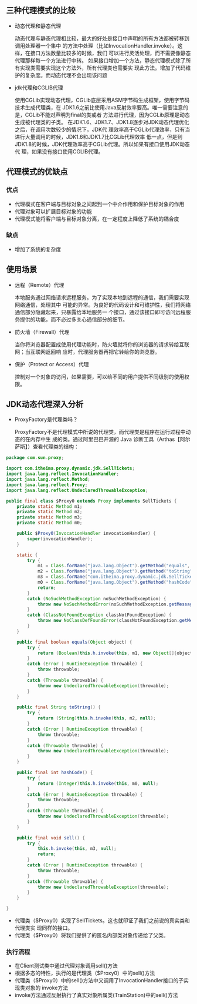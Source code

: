 ## 三种代理模式的比较
- 动态代理和静态代理

    动态代理与静态代理相比较，最大的好处是接口中声明的所有方法都被转移到调用处理器一个集中
    的方法中处理（比如InvocationHandler.invoke）。这样，在接口方法数量比较多的时候，我们
    可以进行灵活处理，而不需要像静态代理那样每一个方法进行中转。
    如果接口增加一个方法，静态代理模式除了所有实现类需要实现这个方法外，所有代理类也需要实
    现此方法。增加了代码维护的复杂度。而动态代理不会出现该问题
    
- jdk代理和CGLIB代理

    使用CGLib实现动态代理，CGLib底层采用ASM字节码生成框架，使用字节码技术生成代理类，在
    JDK1.6之前比使用Java反射效率要高。唯一需要注意的是，CGLib不能对声明为final的类或者
    方法进行代理，因为CGLib原理是动态生成被代理类的子类。
    在JDK1.6、JDK1.7、JDK1.8逐步对JDK动态代理优化之后，在调用次数较少的情况下，JDK代
    理效率高于CGLib代理效率，只有当进行大量调用的时候，JDK1.6和JDK1.7比CGLib代理效率
    低一点，但是到JDK1.8的时候，JDK代理效率高于CGLib代理。所以如果有接口使用JDK动态代
    理，如果没有接口使用CGLIB代理。

## 代理模式的优缺点

### 优点

- 代理模式在客户端与目标对象之间起到一个中介作用和保护目标对象的作用
- 代理对象可以扩展目标对象的功能
- 代理模式能将客户端与目标对象分离，在一定程度上降低了系统的耦合度

### 缺点

- 增加了系统的复杂度

## 使用场景

- 远程（Remote）代理

  本地服务通过网络请求远程服务。为了实现本地到远程的通信，我们需要实现网络通信，处理其中
  可能的异常。为良好的代码设计和可维护性，我们将网络通信部分隐藏起来，只暴露给本地服务一
  个接口，通过该接口即可访问远程服务提供的功能，而不必过多关心通信部分的细节。
  
- 防火墙（Firewall）代理

  当你将浏览器配置成使用代理功能时，防火墙就将你的浏览器的请求转给互联网；当互联网返回响
  应时，代理服务器再把它转给你的浏览器。
  
- 保护（Protect or Access）代理

  控制对一个对象的访问，如果需要，可以给不同的用户提供不同级别的使用权限。

## JDK动态代理深入分析

- ProxyFactory是代理类吗？

  ProxyFactory不是代理模式中所说的代理类，而代理类是程序在运行过程中动态的在内存中生
  成的类。通过阿里巴巴开源的 Java 诊断工具（Arthas【阿尔萨斯】）查看代理类的结构：
  
```java
package com.sun.proxy;

import com.itheima.proxy.dynamic.jdk.SellTickets;
import java.lang.reflect.InvocationHandler;
import java.lang.reflect.Method;
import java.lang.reflect.Proxy;
import java.lang.reflect.UndeclaredThrowableException;

public final class $Proxy0 extends Proxy implements SellTickets {
    private static Method m1;
    private static Method m2;
    private static Method m3;
    private static Method m0;

    public $Proxy0(InvocationHandler invocationHandler) {
        super(invocationHandler);
    }

    static {
        try {
            m1 = Class.forName("java.lang.Object").getMethod("equals", Class.forName("java.lang.Object"));
            m2 = Class.forName("java.lang.Object").getMethod("toString", new Class[0]);
            m3 = Class.forName("com.itheima.proxy.dynamic.jdk.SellTickets").getMethod("sell", new Class[0]);
            m0 = Class.forName("java.lang.Object").getMethod("hashCode", new Class[0]);
            return;
        }
        catch (NoSuchMethodException noSuchMethodException) {
            throw new NoSuchMethodError(noSuchMethodException.getMessage());
        }
        catch (ClassNotFoundException classNotFoundException) {
            throw new NoClassDefFoundError(classNotFoundException.getMessage());
        }
    }

    public final boolean equals(Object object) {
        try {
            return (Boolean)this.h.invoke(this, m1, new Object[]{object});
        }
        catch (Error | RuntimeException throwable) {
            throw throwable;
        }
        catch (Throwable throwable) {
            throw new UndeclaredThrowableException(throwable);
        }
    }

    public final String toString() {
        try {
            return (String)this.h.invoke(this, m2, null);
        }
        catch (Error | RuntimeException throwable) {
            throw throwable;
        }
        catch (Throwable throwable) {
            throw new UndeclaredThrowableException(throwable);
        }
    }

    public final int hashCode() {
        try {
            return (Integer)this.h.invoke(this, m0, null);
        }
        catch (Error | RuntimeException throwable) {
            throw throwable;
        }
        catch (Throwable throwable) {
            throw new UndeclaredThrowableException(throwable);
        }
    }

    public final void sell() {
        try {
            this.h.invoke(this, m3, null);
            return;
        }
        catch (Error | RuntimeException throwable) {
            throw throwable;
        }
        catch (Throwable throwable) {
            throw new UndeclaredThrowableException(throwable);
        }
    }

}
```
- 代理类（$Proxy0）实现了SellTickets。这也就印证了我们之前说的真实类和代理类实
  现同样的接口。
- 代理类（$Proxy0）将我们提供了的匿名内部类对象传递给了父类。

### 执行流程

- 在Client测试类中通过代理对象调用sell()方法
- 根据多态的特性，执行的是代理类（$Proxy0）中的sell()方法
- 代理类（$Proxy0）中的sell()方法中又调用了InvocationHandler接口的子实现类对象的
  invoke方法
- invoke方法通过反射执行了真实对象所属类(TrainStation)中的sell()方法

